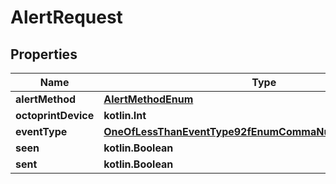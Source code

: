 
# AlertRequest

## Properties
Name | Type | Description | Notes
------------ | ------------- | ------------- | -------------
**alertMethod** | [**AlertMethodEnum**](AlertMethodEnum.md) |  | 
**octoprintDevice** | **kotlin.Int** |  |  [optional]
**eventType** | [**OneOfLessThanEventType92fEnumCommaNullEnumGreaterThan**](OneOfLessThanEventType92fEnumCommaNullEnumGreaterThan.md) |  |  [optional]
**seen** | **kotlin.Boolean** |  |  [optional]
**sent** | **kotlin.Boolean** |  |  [optional]



